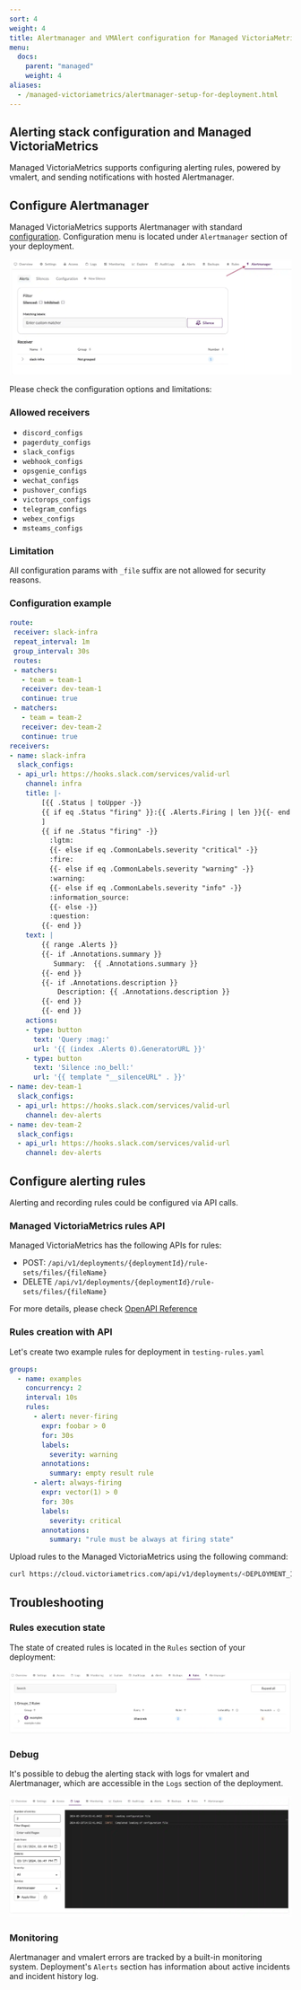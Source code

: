 ```yaml
---
sort: 4
weight: 4
title: Alertmanager and VMAlert configuration for Managed VictoriaMetrics deployment
menu:
  docs:
    parent: "managed"
    weight: 4
aliases:
  - /managed-victoriametrics/alertmanager-setup-for-deployment.html
---
```


## Alerting stack configuration and Managed VictoriaMetrics

Managed VictoriaMetrics supports configuring alerting rules, powered by vmalert, and sending notifications with hosted Alertmanager.

## Configure Alertmanager

Managed VictoriaMetrics supports Alertmanager with standard [configuration](https://prometheus.io/docs/alerting/latest/configuration/).
Configuration menu is located under `Alertmanager` section of your deployment.

<img src="alertmanager-setup-for-deployment_location.webp">

Please check the configuration options and limitations:

### Allowed receivers

* `discord_configs`
* `pagerduty_configs`
* `slack_configs`
* `webhook_configs`
* `opsgenie_configs`
* `wechat_configs`
* `pushover_configs`
* `victorops_configs`
* `telegram_configs`
* `webex_configs`
* `msteams_configs`

### Limitation

All configuration params with `_file` suffix are not allowed for security reasons.

### Configuration example

```yaml
route:
 receiver: slack-infra
 repeat_interval: 1m
 group_interval: 30s
 routes:
 - matchers:
   - team = team-1 
   receiver: dev-team-1
   continue: true
 - matchers:
   - team = team-2
   receiver: dev-team-2
   continue: true
receivers:
- name: slack-infra
  slack_configs:
  - api_url: https://hooks.slack.com/services/valid-url
    channel: infra
    title: |-
        [{{ .Status | toUpper -}}
        {{ if eq .Status "firing" }}:{{ .Alerts.Firing | len }}{{- end -}}
        ]
        {{ if ne .Status "firing" -}}
          :lgtm:
          {{- else if eq .CommonLabels.severity "critical" -}}
          :fire:
          {{- else if eq .CommonLabels.severity "warning" -}}
          :warning:
          {{- else if eq .CommonLabels.severity "info" -}}
          :information_source:
          {{- else -}}
          :question:
        {{- end }}
    text: |
        {{ range .Alerts }}
        {{- if .Annotations.summary }}
           Summary:  {{ .Annotations.summary }}
        {{- end }}
        {{- if .Annotations.description }}
            Description: {{ .Annotations.description }}
        {{- end }}
        {{- end }}
    actions:
    - type: button
      text: 'Query :mag:'
      url: '{{ (index .Alerts 0).GeneratorURL }}'
    - type: button
      text: 'Silence :no_bell:'
      url: '{{ template "__silenceURL" . }}'
- name: dev-team-1 
  slack_configs:
  - api_url: https://hooks.slack.com/services/valid-url
    channel: dev-alerts
- name: dev-team-2
  slack_configs:
  - api_url: https://hooks.slack.com/services/valid-url
    channel: dev-alerts
```

## Configure alerting rules

Alerting and recording rules could be configured via API calls.

### Managed VictoriaMetrics rules API

Managed VictoriaMetrics has the following APIs for rules:

* POST: `/api/v1/deployments/{deploymentId}/rule-sets/files/{fileName}`
* DELETE `/api/v1/deployments/{deploymentId}/rule-sets/files/{fileName}`

For more details, please check [OpenAPI Reference](https://cloud.victoriametrics.com/api-docs)

### Rules creation with API

Let's create two example rules for deployment in `testing-rules.yaml`

```yaml
groups:
  - name: examples
    concurrency: 2
    interval: 10s
    rules:
      - alert: never-firing
        expr: foobar > 0
        for: 30s
        labels:
          severity: warning
        annotations:
          summary: empty result rule
      - alert: always-firing
        expr: vector(1) > 0 
        for: 30s
        labels:
          severity: critical
        annotations:
          summary: "rule must be always at firing state"
```

Upload rules to the Managed VictoriaMetrics using the following command:

```sh
curl https://cloud.victoriametrics.com/api/v1/deployments/<DEPLOYMENT_ID>/rule-sets/files/testing-rules -v -H 'X-VM-Cloud-Access: <CLOUD_API_TOKEN>' -XPOST --data-binary '@testing-rules.yaml'
```

## Troubleshooting

### Rules execution state

The state of created rules is located in the `Rules` section of your deployment:

<img src="alertmanager-setup-for-deployment_rules_state.webp">

### Debug

It's possible to debug the alerting stack with logs for vmalert and Alertmanager, which are accessible in the `Logs` section of the deployment.

<img src="alertmanager-setup-for-deployment_troubleshoot_logs.webp">

### Monitoring

Alertmanager and vmalert errors are tracked by a built-in monitoring system. 
Deployment's `Alerts` section has information about active incidents and incident history log.
